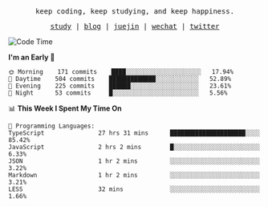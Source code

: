 <p align="center">
  <samp>
    <span>keep coding, keep studying, and keep happiness.</span>
  </samp>
</p>

<p align="center">
  <samp>
    <a href="https://github.com/ouduidui/fe-study">study</a> |
    <a href="https://deweyou.me">blog</a>  |
    <a href="https://juejin.cn/user/4309700183594366">juejin</a> |
    <a href="https://user-images.githubusercontent.com/54696834/165071004-6509e3f2-90c3-448c-9d92-3da42b0c2021.jpeg">wechat</a> |
    <a href="https://twitter.com/ouduidui">twitter</a>
  </samp>
</p>

<!--START_SECTION:waka-->
![Code Time](http://img.shields.io/badge/Code%20Time-2%2C095%20hrs%2037%20mins-blue)

**I'm an Early 🐤** 

```text
🌞 Morning    171 commits    ████░░░░░░░░░░░░░░░░░░░░░   17.94% 
🌆 Daytime    504 commits    █████████████░░░░░░░░░░░░   52.89% 
🌃 Evening    225 commits    ██████░░░░░░░░░░░░░░░░░░░   23.61% 
🌙 Night      53 commits     █░░░░░░░░░░░░░░░░░░░░░░░░   5.56%

```


📊 **This Week I Spent My Time On** 

```text
💬 Programming Languages: 
TypeScript               27 hrs 31 mins      █████████████████████░░░░   85.42% 
JavaScript               2 hrs 2 mins        █░░░░░░░░░░░░░░░░░░░░░░░░   6.33% 
JSON                     1 hr 2 mins         ░░░░░░░░░░░░░░░░░░░░░░░░░   3.22% 
Markdown                 1 hr 2 mins         ░░░░░░░░░░░░░░░░░░░░░░░░░   3.21% 
LESS                     32 mins             ░░░░░░░░░░░░░░░░░░░░░░░░░   1.66%

```


<!--END_SECTION:waka-->

